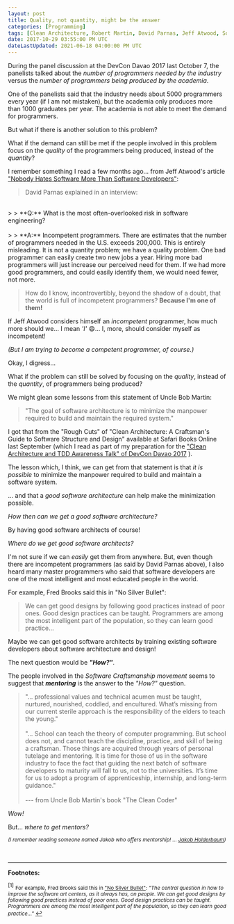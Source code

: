 ```yaml
---
layout: post
title: Quality, not quantity, might be the answer
categories: [Programming]
tags: [Clean Architecture, Robert Martin, David Parnas, Jeff Atwood, Software Craftsmanship]
date: 2017-10-29 03:55:00 PM UTC
dateLastUpdated: 2021-06-18 04:00:00 PM UTC
---
```


<!-- October 29, 2017 11:55:00 PM Philippine Time -->
<!-- Updated June 18, 2021 12:00:00 AM Philippine Time - added footnote on programmers as one of the most intelligent, from No Silver Bullet of Fred Brooks-->

During the panel discussion at the DevCon Davao 2017 last October 7, the panelists talked about the _number of programmers needed by the industry_ versus the _number of programmers being produced by the academia_.

One of the panelists said that the industry needs about 5000 programmers every year (if I am not mistaken), but the academia only produces more than 1000 graduates per year. The academia is not able to meet the demand for programmers.

But what if there is another solution to this problem?

<!--more-->

What if the demand can still be met if the people involved in this problem focus on the _quality_ of the programmers being produced, instead of the _quantity_?

I remember something I read a few months ago... from Jeff Atwood's article ["Nobody Hates Software More Than Software Developers"](https://blog.codinghorror.com/nobody-hates-software-more-than-software-developers/):

> David Parnas explained in an interview:
<br />
> > **Q:** What is the most often-overlooked risk in software engineering?
<br /><br />
> > **A:** Incompetent programmers. There are estimates that the number of programmers needed in the U.S. exceeds 200,000. This is entirely misleading. It is not a quantity problem; we have a quality problem. One bad programmer can easily create two new jobs a year. Hiring more bad programmers will just increase our perceived need for them. If we had more good programmers, and could easily identify them, we would need fewer, not more.

> How do I know, incontrovertibly, beyond the shadow of a doubt, that the world is full of incompetent programmers? **Because I'm one of them!**

If Jeff Atwood considers himself an _incompetent_ programmer, how much more should we... I mean _'I'_ :smile:... I, more, should consider myself as incompetent!

_(But I am trying to become a competent programmer, of course.)_

Okay, I digress...



What if the problem can still be solved by focusing on the _quality_, instead of the _quantity_, of programmers being produced?


We might glean some lessons from this statement of Uncle Bob Martin:


> "The goal of software architecture is to minimize the manpower required to build and maintain the required system."

I got that from the "Rough Cuts" of "Clean Architecture: A Craftsman's Guide to Software Structure and Design" available at Safari Books Online last September (which I read as part of my preparation for the ["Clean Architecture and TDD Awareness Talk" of DevCon Davao 2017](/2017/10/08/clean-architecture-and-tdd-devcon-davao-2017) ).

The lesson which, I think, we can get from that statement is that _it is possible_ to minimize the manpower required to build and maintain a software system.

... and that a _good software architecture_ can help make the minimization possible.

_How then can we get a good software architecture?_

By having good software architects of course!

_Where do we get good software architects?_

I'm not sure if we can _easily_ get them from anywhere. But, even though there are incompetent programmers (as said by David Parnas above), I also heard many master programmers who said that software developers are one of the most intelligent and most educated people in the world.

For example, Fred Brooks said this in "No Silver Bullet": 

> We can get good designs by following good practices instead of poor ones. Good design practices can be taught. Programmers are among the most intelligent part of the population, so they can learn good practice...

Maybe we can get good software architects by training existing software developers about software architecture and design!

The next question would be **_"How?"_**.

The people involved in the _Software Craftsmanship movement_ seems to suggest that **_mentoring_** is the answer to the _"How?"_ question.

> "... professional values and technical acumen must be taught, nurtured, nourished, coddled, and encultured. What’s missing from our current sterile approach is the responsibility of the elders to teach the young."
<br /><br />
> "... School can teach the theory of computer programming. But school does not, and cannot teach the discipline, practice, and skill of being a craftsman. Those things are acquired through years of personal tutelage and mentoring. It is time for those of us in the software industry to face the fact that guiding the next batch of software developers to maturity will fall to us, not to the universities. It’s time for us to adopt a program of apprenticeship, internship, and long-term guidance."
<br /><br />
> --- from Uncle Bob Martin's book "The Clean Coder"


_Wow!_

But... _where to get mentors?_ 

<small>_(I remember reading someone named Jakob who offers mentorship! ... [Jakob Holderbaum](https://jakob.io))_</small>

<br />

-----

**Footnotes:**

<sup id="no-silver-bullet-footnote">[1]</sup> 
<small>
For example, Fred Brooks said this in ["No Silver Bullet"](https://www.cgl.ucsf.edu/Outreach/pc204/NoSilverBullet.html): _"The central question in how to improve the software art centers, as it always has, on people. We can get good designs by following good practices instead of poor ones. Good design practices can be taught. Programmers are among the most intelligent part of the population, so they can learn good practice..."_
</small>
[&#8617;](#no-silver-bullet-footnote-indicator)


<!--

But... that also means that we ought to be mentors (or become mentors someday)!

That would be hard. :smile:





Back to my question...

_"How are we going to train future programmers about architecture and design?"_



> " Even the best CS degree programs do not typically prepare the young graduate for what they will find in industry. This is not an indictment of the degree programs so much as it is the reality of nearly all disciplines. What you learn in school and what you find on the job are often very different things."
<br /><br />
> --- Uncle Bob Martin

I recently read that one from Uncle Bob's book "The Clean Coder".

But he also said this:

> "Not all CS graduates are disappointing --- far from it! However, I’ve noticed that those who aren’t have something in common: Nearly all of them **taught themselves to program** before they entered university and continued to teach themselves despite university."
<br /><br />
> --- Uncle Bob Martin

-->
